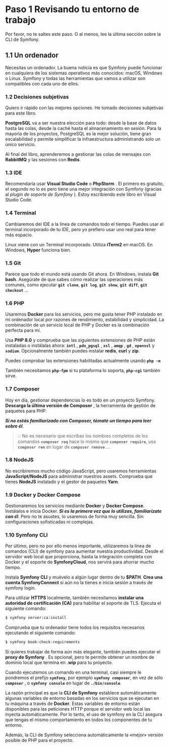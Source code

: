 # Paso 1 Revisando tu entorno de trabajo

Por favor, no te saltes este paso. O al menos, lee la última sección sobre la CLI de Symfony.

## 1.1 Un ordenador

Necesitas un ordenador. La buena noticia es que Symfony puede funcionar en cualquiera de los sistemas operativos más conocidos:
macOS, Windows o Linux. Symfony y todas las herramientas que vamos a utilizar son compatibles con cada uno de ellos.

### 1.2 Decisiones subjetivas

Quiero ir rápido con las mejores opciones. He tomado decisiones subjetivas para este libro.

**PostgreSQL** va a ser nuestra elección para todo: desde la base de datos hasta las colas, desde la caché hasta el almacenamiento en sesión. Para
la mayoría de los proyectos, PostgreSQL es la mejor solución, tiene gran escalabilidad y permite simplificar la infraestructura administrando solo
un único servicio.

Al final del libro, aprenderemos a gestionar las colas de mensajes con **RabbitMQ** y las sesiones con **Redis**.

### 1.3 IDE

Recomendaría usar **Visual Studio Code** o **PhpStorm** . El primero es gratuito, el segundo no lo es pero tiene una mejor integración con
Symfony (gracias al *plugin de soporte de Symfony* ). Estoy escribiendo este libro en Visual Studio Code.

### 1.4 Terminal

Cambiaremos del IDE a la línea de comandos todo el tiempo. Puedes usar el terminal incorporado de tu IDE, pero yo prefiero usar uno real para
tener más espacio.

Linux viene con un Terminal incorporado. Utiliza **iTerm2** en macOS. En Windows, **Hyper** funciona bien.

### 1.5 Git

Parece que todo el mundo está usando Git ahora. En Windows, instala **Git bash**. Asegúrate de que sabes cómo realizar las operaciones más comunes,
como ejecutar **`git clone`**, **`git log`**, **`git show`**, **`git diff`**, **`git checkout`** ...

### 1.6 PHP

Usaremos **Docker** para los servicios, pero me gusta tener PHP instalado en mi ordenador local por razones de rendimiento, estabilidad y
simplicidad. La combinación de un servicio local de PHP y Docker es la combinación perfecta para mí.

Usa **PHP 8.0** y comprueba que las siguientes extensiones de PHP están instaladas o instálalas ahora: **`intl`** , **`pdo_pgsql`** , **`xsl`** , **`amqp`** , **`gd`** , **`openssl`** y **`sodium`**. Opcionalmente también puedes instalar **redis**, **curl** y **zip**.

Puedes comprobar las extensiones habilitadas actualmente usando **`php -m`**

También necesitamos **`php-fpm`** si tu plataforma lo soporta, **`php-cgi`** también sirve.

### 1.7 Composer

Hoy en día, gestionar dependencias lo es todo en un proyecto Symfony. **Descarga la última versión de Composer** , la herramienta de gestión de
paquetes para PHP.

***Si no estás familiarizado con Composer, tómate un tiempo para leer sobre él***.

> :bulb: No es necesario que escribas los nombres completos de los comandos **`composer req`** hace lo mismo que **`composer require`**, usa **`composer rem`** en lugar de **`composer remove`** ...

### 1.8 NodeJS

No escribiremos mucho código JavaScript, pero usaremos herramientas **JavaScript/NodeJS** para administrar nuestros assets. Comprueba que
tienes **NodeJS** instalado y el gestor de paquetes **Yarn**.

### 1.9 Docker y Docker Compose

Gestionaremos los servicios mediante **Docker** y **Docker Compose**. Instálalos e inicia Docker. ***Si es la primera vez que lo utilizas, familiarízate con él***. Pero no te asustes, lo usaremos de forma muy sencilla. Sin configuraciones sofisticadas ni complejas.

### 1.10 Symfony CLI

Por último, pero no por ello menos importante, utilizaremos la línea de comandos (CLI) de symfony para aumentar nuestra productividad. Desde
el servidor web local que proporciona, hasta la integración completa con Docker y el soporte de **SymfonyCloud**, nos servirá para ahorrar mucho
tiempo.

Instala **Symfony CLI** y muévelo a algún lugar dentro de tu **$PATH**. **Crea una cuenta SymfonyConnect** si aún no la tienes e inicia sesión a través de symfony login.

Para utilizar **HTTPS** localmente, también necesitamos **instalar una autoridad de certificación (CA)** para habilitar el soporte de TLS. Ejecuta el siguiente comando: 

```sh
$ symfony server:ca:install
```

Comprueba que tu ordenador tiene todos los requisitos necesarios ejecutando el siguiente comando:

```sh
$ symfony book:check-requirements
```

Si quieres trabajar de forma aún más elegante, también puedes ejecutar el **proxy de Symfony** . Es opcional, pero te permite obtener un nombre de
dominio local que termina en **.wip** para tu proyecto.

Cuando ejecutemos un comando en una terminal, casi siempre le pondremos el prefijo **`symfony`**, por ejemplo **`symfony composer`**, en vez de
sólo **`composer`** , o **`symfony console`** en lugar de **`./bin/console`**.

La razón principal es que la **CLI de Symfony** establece automáticamente algunas variables de entorno basadas en los servicios que se ejecutan
en tu máquina a través de **Docker**. Estas variables de entorno están disponibles para las peticiones HTTP porque el servidor web local las
inyecta automáticamente. Por lo tanto, el uso de symfony en la CLI asegura que tengas el mismo comportamiento en todos los componentes
de tu entorno.

Además, la CLI de Symfony selecciona automáticamente la «mejor» versión posible de PHP para el proyecto.
